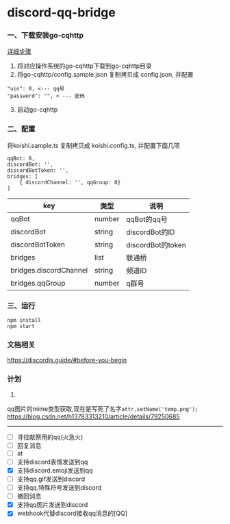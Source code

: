 # discord-qq-bridge

### 一、下载安装go-cqhttp
[详细步骤](https://github.com/Mrs4s/go-cqhttp/blob/master/docs/quick_start.md)

1. 将对应操作系统的go-cqhttp下载到go-cqhttp目录
2. 将go-cqhttp/config.sample.json 复制拷贝成 config.json, 并配置
```shell script
"uin": 0, <--- qq号
"password": "", < --- 密码
```
3. 启动go-cqhttp

### 二、配置
将koishi.sample.ts 复制拷贝成 koishi.config.ts, 并配置下面几项
```shell script
qqBot: 0,
discordBot: '',
discordBotToken: '',
bridges: [
    { discordChannel: '', qqGroup: 0}
] 
```
| key | 类型 | 说明 |
| --- | --- | --- |
| qqBot | number | qqBot的qq号 |
| discordBot | string | discordBot的ID |
| discordBotToken | string | discordBot的token |
| bridges | list | 联通桥 |
| bridges.discordChannel | string | 频道ID |
| bridges.qqGroup | number | q群号 |

### 三、运行
```shell script
npm install
npm start
```


### 文档相关
https://discordjs.guide/#before-you-begin

### 计划
1.
qq图片的mime类型获取,现在是写死了名字`attr.setName('temp.png');`
https://blog.csdn.net/h13783313210/article/details/79250685

--- 

- [ ] 寻找献祭用的qq(火急火)
- [ ] 回复消息
- [ ] at
- [ ] 支持discord表情发送到qq
- [x] 支持discord.emoji发送到qq
- [ ] 支持qq.gif发送到discord
- [ ] 支持qq.特殊符号发送到discord
- [ ] 撤回消息
- [x] 支持qq图片发送到discord
- [x] webhook代替discord接收qq消息的[QQ]
